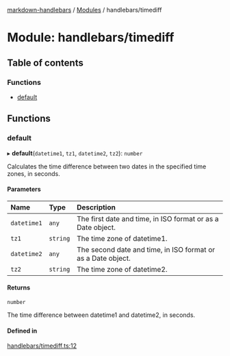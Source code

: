 [markdown-handlebars](../README.md) / [Modules](../modules.md) / handlebars/timediff

# Module: handlebars/timediff

## Table of contents

### Functions

- [default](handlebars_timediff.md#default)

## Functions

### default

▸ **default**(`datetime1`, `tz1`, `datetime2`, `tz2`): `number`

Calculates the time difference between two dates in the specified time zones, in seconds.

#### Parameters

| Name | Type | Description |
| :------ | :------ | :------ |
| `datetime1` | `any` | The first date and time, in ISO format or as a Date object. |
| `tz1` | `string` | The time zone of datetime1. |
| `datetime2` | `any` | The second date and time, in ISO format or as a Date object. |
| `tz2` | `string` | The time zone of datetime2. |

#### Returns

`number`

The time difference between datetime1 and datetime2, in seconds.

#### Defined in

[handlebars/timediff.ts:12](https://github.com/nationalparkservice/npmap5-plugins/blob/044451c/markdown-handlebars/src/handlebars/timediff.ts#L12)
